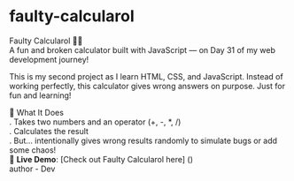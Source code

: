 # faulty-calcularol
Faulty Calcularol 🧮💥
<br>
A fun and broken calculator built with JavaScript — on Day 31 of my web development journey!
<br>

This is my second project as I learn HTML, CSS, and JavaScript. Instead of working perfectly, this calculator gives wrong answers on purpose. Just for fun and learning!
<br>

🔧 What It Does
<br>
. Takes two numbers and an operator (+, -, *, /)
<br>
. Calculates the result
<br>
. But… intentionally gives wrong results randomly to simulate bugs or add some chaos!
<br>
🔗 **Live Demo**: [Check out Faulty Calcularol here] ()
<br>
author - Dev
